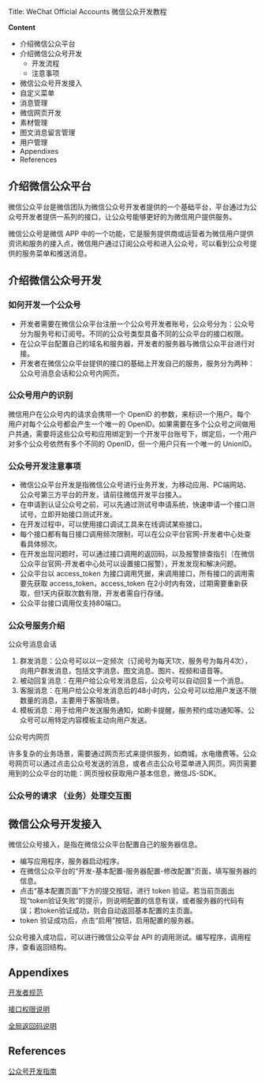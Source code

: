 Title: WeChat Official Accounts 微信公众开发教程

**Content**

- 介绍微信公众平台
- 介绍微信公众号开发
  - 开发流程
  - 注意事项
- 微信公众号开发接入
- 自定义菜单
- 消息管理
- 微信网页开发
- 素材管理
- 图文消息留言管理
- 用户管理
- Appendixes
- References

## 介绍微信公众平台

微信公众平台是微信团队为微信公众号开发者提供的一个基础平台，平台通过为公众号开发者提供一系列的接口，让公众号能够更好的为微信用户提供服务。

微信公众号是微信 APP 中的一个功能，它是服务提供商或运营者为微信用户提供资讯和服务的接入点，微信用户通过订阅公众号和进入公众号，可以看到公众号提供的服务菜单和推送消息。

## 介绍微信公众号开发

### 如何开发一个公众号

- 开发者需要在微信公众平台注册一个公众号开发者账号，公众号分为：公众号分为服务号和订阅号。不同的公众号类型具备不同的公众平台的接口权限。
- 在公众平台配置自己的域名和服务器，开发者的服务器与微信公众平台进行对接。
- 开发者在微信公众平台提供的接口的基础上开发自己的服务，服务分为两种：公众号消息会话和公众号内网页。

### 公众号用户的识别

微信用户在公众号内的请求会携带一个 OpenID 的参数，来标识一个用户。每个用户对每个公众号都会产生一个唯一的 OpenID。如果需要在多个公众号之间做用户共通，需要将这些公众号和应用绑定到一个开发平台账号下，绑定后，一个用户对多个公众号依然有多个不同的 OpenID，但一个用户只有一个唯一的 UnionID。

### 公众号开发注意事项

- 微信公众平台开发是指微信公众号进行业务开发，为移动应用、PC端网站、公众号第三方平台的开发，请前往微信开发平台接入。
- 在申请到认证公众号之前，可以先通过测试号申请系统，快速申请一个接口测试号，立即开始接口测试开发。
- 在开发过程中，可以使用接口调试工具来在线调试某些接口。
- 每个接口都有每日接口调用频次限制，可以在公众平台官网-开发者中心处查看具体频次。
- 在开发出现问题时，可以通过接口调用的返回码，以及报警排查指引（在微信公众平台官网-开发者中心处可以设置接口报警），开发发现和解决问题。
- 公众平台以 access_token 为接口调用凭据，来调用接口，所有接口的调用需要先获取 access_token，access_token 在2小时内有效，过期需要重新获取，但1天内获取次数有限，开发者需自行存储。
- 公众平台接口调用仅支持80端口。



### 公众号服务介绍

公众号消息会话

1. 群发消息：公众号可以以一定频次（订阅号为每天1次，服务号为每月4次），向用户群发消息，包括文字消息、图文消息、图片、视频和语音等。
2. 被动回复消息：在用户给公众号发消息后，公众号可以自动回复一个消息。
3. 客服消息：在用户给公众号发消息后的48小时内，公众号可以给用户发送不限数量的消息，主要用于客服场景。
4. 模板消息：用于给用户发送服务通知，如刷卡提醒，服务预约成功通知等。公众号可以用特定内容模板主动向用户发送。

公众号内网页

许多复杂的业务场景，需要通过网页形式来提供服务，如商城，水电缴费等。公众号网页可以通过点击公众号发送的消息，或者点击公众号菜单进入网页。网页需要用到的公众平台的功能：网页授权获取用户基本信息，微信JS-SDK。

### 公众号的请求 （业务）处理交互图

## 微信公众号开发接入

微信公众号接入，是指在微信公众平台配置自己的服务器信息。

- 编写应用程序，服务器启动程序。
- 在微信公众平台的“开发-基本配置-服务器配置-修改配置”页面，填写服务器的信息。
- 点击“基本配置页面”下方的提交按钮，进行 token 验证。若当前页面出现“token验证失败”的提示，则说明配置的信息有误，或者服务器的代码有误；若token验证成功，则会自动返回基本配置的主页面。
- token 验证成功后，点击“启用”按钮，启用配置的服务器。

公众号接入成功后，可以进行微信公众平台 API 的调用测试。编写程序，调用程序，查看返回结构。

## Appendixes

[开发者规范](https://developers.weixin.qq.com/doc/offiaccount/Getting_Started/Developer_Standards.html)

[接口权限说明](https://developers.weixin.qq.com/doc/offiaccount/Getting_Started/Explanation_of_interface_privileges.html)

[全局返回码说明](https://developers.weixin.qq.com/doc/offiaccount/Getting_Started/Global_Return_Code.html)

## References

[公众号开发指南](https://developers.weixin.qq.com/doc/offiaccount/Getting_Started/Overview.html)